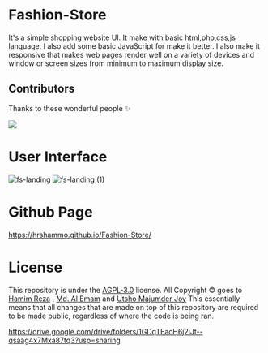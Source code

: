 # Fashion-Store
It's a simple shopping website UI. It make with basic html,php,css,js language. I also add some basic JavaScript for make it better. I also make it responsive that makes web pages render well on a variety of devices and window or screen sizes from minimum to maximum display size.

## Contributors 
Thanks to these wonderful people ✨

<a align="center" href="https://github.com/hrshammo/Fashion-Store/graphs/contributors">
  <img src="https://contrib.rocks/image?repo=hrshammo/Fashion-Store&&max=817" />
</a>

# User Interface

![fs-landing](https://user-images.githubusercontent.com/76872754/205027237-09655982-703e-400c-9297-34d7d3b3482d.png)
![fs-landing (1)](https://user-images.githubusercontent.com/76872754/205026670-745fa850-cc7c-4933-869d-d0fa91f9720a.png)

# Github Page
https://hrshammo.github.io/Fashion-Store/
# License

This repository is under the [AGPL-3.0](LICENSE) license.
All Copyright © goes to  [Hamim Reza](https://github.com/hrshammo) , [Md. Al Emam](https://github.com/alemam242) and [Utsho Majumder Joy](https://github.com/utshojoy1)
This essentially means that all changes that are made on top of this repository are required to be made public, regardless of where the code is being ran.


https://drive.google.com/drive/folders/1GDqTEacH6j2iJt--qsaag4x7Mxa87tq3?usp=sharing
